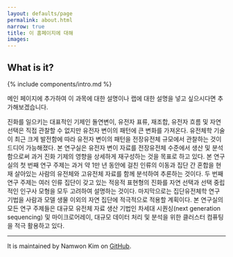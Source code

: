 ```yaml
---
layout: defaults/page
permalink: about.html
narrow: true
title: 이 홈페이지에 대해
images:
---
```


## What is it?

{% include components/intro.md %}


메인 페이지에 추가하여 이 과목에 대한 설명이나 랩에 대한 설명을 넣고 싶으시다면 추가해보겠습니다.

진화를 일으키는 대표적인 기제인 돌연변이, 유전자 표류, 재조합, 유전자 흐름 및 자연선택은 직접 관찰할 수 없지만 유전자 변이의 패턴에 큰 변화를 가져온다. 유전체학 기술이 최근 크게 발전함에 따라 유전자 변이의 패턴을 전장유전체 규모에서 관찰하는 것이 드디어 가능해졌다. 본 연구실은 유전자 변이 자료를 전장유전체 수준에서 생산 및 분석함으로써 과거 진화 기제의 영향을 상세하게 재구성하는 것을 목표로 하고 있다. 본 연구실의 첫 번째 연구 주제는 과거 약 1만 년 동안에 걸친 인류의 이동과 집단 간 혼합을 현재 살아있는 사람의 유전체와 고유전체 자료를 함께 분석하여 추론하는 것이다. 두 번째 연구 주제는 여러 인류 집단이 갖고 있는 적응적 표현형의 진화를 자연 선택과 선택 중립적인 인구사 모형을 모두 고려하여 설명하는 것이다. 마지막으로는 집단유전체학 연구 기법을 사람과 모델 생물 이외의 자연 집단에 적극적으로 적용할 계획이다. 본 연구실의 모든 연구 주제들은 대규모 유전체 자료 생산 기법인 차세대 시퀀싱(next generation sequencing) 및 마이크로어레이, 대규모 데이터 처리 및 분석을 위한 클러스터 컴퓨팅을 적극 활용하고 있다.

<hr />

It is maintained by Namwon Kim on [GitHub](https://github.com/snupopgen21/snupopgen21.github.io).
